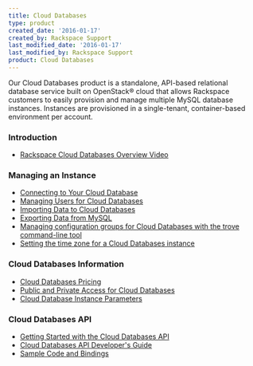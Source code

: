 ```yaml
---
title: Cloud Databases
type: product
created_date: '2016-01-17'
created_by: Rackspace Support
last_modified_date: '2016-01-17'
last_modified_by: Rackspace Support
product: Cloud Databases
---
```


Our Cloud Databases product is a standalone, API-based relational
database service built on OpenStack&reg; cloud that allows Rackspace
customers to easily provision and manage multiple MySQL database
instances. Instances are provisioned in a single-tenant, container-based
environment per account.

###  Introduction

-   [Rackspace Cloud Databases Overview
    Video](/howto/open-cloud-databases)

###  Managing an Instance

-   [Connecting to Your Cloud
    Database](/howto/connecting-to-your-cloud-database)
-   [Managing Users for Cloud
    Databases](/howto/managing-users-for-cloud-databases)
-   [Importing Data to Cloud
    Databases](/howto/importing-data-to-cloud-databases)
-   [Exporting Data from
    MySQL](/howto/exporting-data-from-mysql)
-   [Managing configuration groups for Cloud Databases with the trove
    command-line
    tool](/howto/managing-configuration-groups-for-cloud-databases-with-the-trove-command-line-tool)
-   [Setting the time zone for a Cloud Databases
    instance](/howto/setting-the-time-zone-for-a-cloud-databases-instance)

###  Cloud Databases Information

-   [Cloud Databases
    Pricing](http://www.rackspace.com/cloud/databases/pricing/)
-   [Public and Private Access for Cloud
    Databases](/howto/public-and-private-access-for-cloud-databases)
-   [Cloud Database Instance
    Parameters](/howto/cloud-database-instance-parameters)

###  Cloud Databases API

-   [Getting Started with the Cloud Databases
    API](http://docs.rackspace.com/cdb/api/v1.0/cdb-getting-started/content/DB_Overview.html)
-   [Cloud Databases API Developer's
    Guide](http://docs.rackspace.com/cdb/api/v1.0/cdb-devguide/content/overview.html)
-   [Sample Code and
    Bindings](/howto/cloud-databases-sample-code-bindings)
